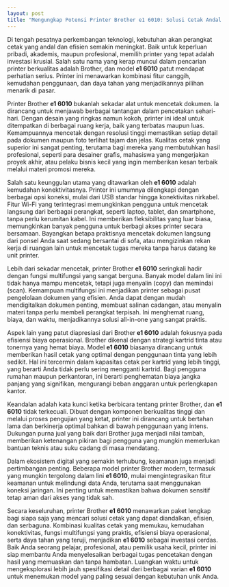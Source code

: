 ```yaml
---
layout: post
title: "Mengungkap Potensi Printer Brother e1 6010: Solusi Cetak Andal untuk Kebutuhan Anda"
---
```


Di tengah pesatnya perkembangan teknologi, kebutuhan akan perangkat cetak yang andal dan efisien semakin meningkat. Baik untuk keperluan pribadi, akademis, maupun profesional, memilih printer yang tepat adalah investasi krusial. Salah satu nama yang kerap muncul dalam pencarian printer berkualitas adalah Brother, dan model **e1 6010** patut mendapat perhatian serius. Printer ini menawarkan kombinasi fitur canggih, kemudahan penggunaan, dan daya tahan yang menjadikannya pilihan menarik di pasar.

Printer Brother **e1 6010** bukanlah sekadar alat untuk mencetak dokumen. Ia dirancang untuk menjawab berbagai tantangan dalam pencetakan sehari-hari. Dengan desain yang ringkas namun kokoh, printer ini ideal untuk ditempatkan di berbagai ruang kerja, baik yang terbatas maupun luas. Kemampuannya mencetak dengan resolusi tinggi memastikan setiap detail pada dokumen maupun foto terlihat tajam dan jelas. Kualitas cetak yang superior ini sangat penting, terutama bagi mereka yang membutuhkan hasil profesional, seperti para desainer grafis, mahasiswa yang mengerjakan proyek akhir, atau pelaku bisnis kecil yang ingin memberikan kesan terbaik melalui materi promosi mereka.

Salah satu keunggulan utama yang ditawarkan oleh **e1 6010** adalah kemudahan konektivitasnya. Printer ini umumnya dilengkapi dengan berbagai opsi koneksi, mulai dari USB standar hingga konektivitas nirkabel. Fitur Wi-Fi yang terintegrasi memungkinkan pengguna untuk mencetak langsung dari berbagai perangkat, seperti laptop, tablet, dan smartphone, tanpa perlu kerumitan kabel. Ini memberikan fleksibilitas yang luar biasa, memungkinkan banyak pengguna untuk berbagi akses printer secara bersamaan. Bayangkan betapa praktisnya mencetak dokumen langsung dari ponsel Anda saat sedang bersantai di sofa, atau mengizinkan rekan kerja di ruangan lain untuk mencetak tugas mereka tanpa harus datang ke unit printer.

Lebih dari sekadar mencetak, printer Brother **e1 6010** seringkali hadir dengan fungsi multifungsi yang sangat berguna. Banyak model dalam lini ini tidak hanya mampu mencetak, tetapi juga menyalin (copy) dan memindai (scan). Kemampuan multifungsi ini menjadikan printer sebagai pusat pengelolaan dokumen yang efisien. Anda dapat dengan mudah mendigitalkan dokumen penting, membuat salinan cadangan, atau menyalin materi tanpa perlu membeli perangkat terpisah. Ini menghemat ruang, biaya, dan waktu, menjadikannya solusi all-in-one yang sangat praktis.

Aspek lain yang patut diapresiasi dari Brother **e1 6010** adalah fokusnya pada efisiensi biaya operasional. Brother dikenal dengan strategi kartrid tinta atau tonernya yang hemat biaya. Model **e1 6010** biasanya dirancang untuk memberikan hasil cetak yang optimal dengan penggunaan tinta yang lebih sedikit. Hal ini tercermin dalam kapasitas cetak per kartrid yang lebih tinggi, yang berarti Anda tidak perlu sering mengganti kartrid. Bagi pengguna rumahan maupun perkantoran, ini berarti penghematan biaya jangka panjang yang signifikan, mengurangi beban anggaran untuk perlengkapan kantor.

Keandalan adalah kata kunci ketika berbicara tentang printer Brother, dan **e1 6010** tidak terkecuali. Dibuat dengan komponen berkualitas tinggi dan melalui proses pengujian yang ketat, printer ini dirancang untuk bertahan lama dan berkinerja optimal bahkan di bawah penggunaan yang intens. Dukungan purna jual yang baik dari Brother juga menjadi nilai tambah, memberikan ketenangan pikiran bagi pengguna yang mungkin memerlukan bantuan teknis atau suku cadang di masa mendatang.

Dalam ekosistem digital yang semakin terhubung, keamanan juga menjadi pertimbangan penting. Beberapa model printer Brother modern, termasuk yang mungkin tergolong dalam lini **e1 6010**, mulai mengintegrasikan fitur keamanan untuk melindungi data Anda, terutama saat menggunakan koneksi jaringan. Ini penting untuk memastikan bahwa dokumen sensitif tetap aman dari akses yang tidak sah.

Secara keseluruhan, printer Brother **e1 6010** menawarkan paket lengkap bagi siapa saja yang mencari solusi cetak yang dapat diandalkan, efisien, dan serbaguna. Kombinasi kualitas cetak yang memukau, kemudahan konektivitas, fungsi multifungsi yang praktis, efisiensi biaya operasional, serta daya tahan yang teruji, menjadikan **e1 6010** sebagai investasi cerdas. Baik Anda seorang pelajar, profesional, atau pemilik usaha kecil, printer ini siap membantu Anda menyelesaikan berbagai tugas pencetakan dengan hasil yang memuaskan dan tanpa hambatan. Luangkan waktu untuk mengeksplorasi lebih jauh spesifikasi detail dari berbagai varian **e1 6010** untuk menemukan model yang paling sesuai dengan kebutuhan unik Anda.
